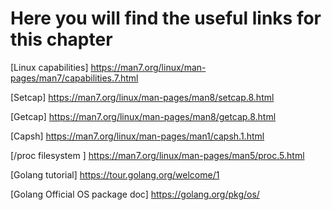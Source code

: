 # Here you will find the useful links for this chapter

[Linux capabilities]
https://man7.org/linux/man-pages/man7/capabilities.7.html 

[Setcap]
https://man7.org/linux/man-pages/man8/setcap.8.html

[Getcap]
https://man7.org/linux/man-pages/man8/getcap.8.html

[Capsh]
https://man7.org/linux/man-pages/man1/capsh.1.html

[/proc filesystem ]
https://man7.org/linux/man-pages/man5/proc.5.html

[Golang tutorial]
https://tour.golang.org/welcome/1

[Golang Official OS package doc]
https://golang.org/pkg/os/
